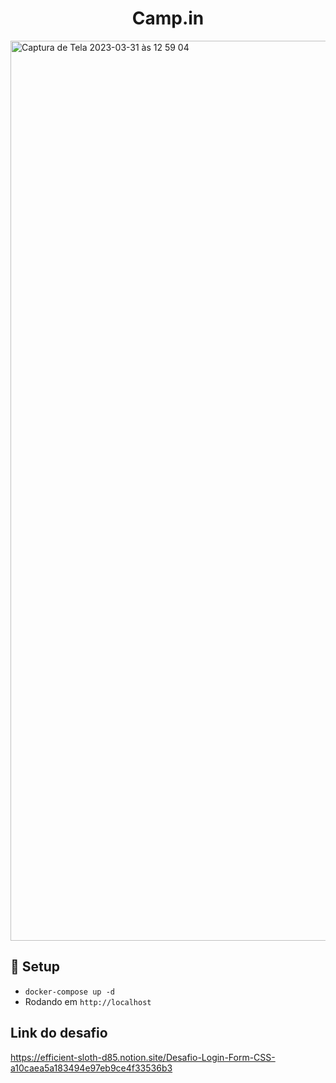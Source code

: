 <h1 align="center">Camp.in</h1>

<img width="1440" alt="Captura de Tela 2023-03-31 às 12 59 04" src="https://user-images.githubusercontent.com/39603069/229172439-5058f47c-0f2a-40b4-ac8c-8ac147611dfe.png">

## :rocket: Setup 

- ```docker-compose up -d```
- Rodando em ```http://localhost```

## Link do desafio

<a href="https://efficient-sloth-d85.notion.site/Desafio-Login-Form-CSS-a10caea5a183494e97eb9ce4f33536b3">https://efficient-sloth-d85.notion.site/Desafio-Login-Form-CSS-a10caea5a183494e97eb9ce4f33536b3</a>
